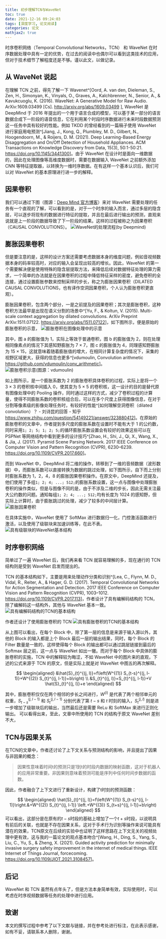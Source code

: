 ```yaml
---
title: 初步理解TCN与WaveNet
toc: true
date: 2021-12-16 09:24:03
tags: [深度学习, 论文阅读]
categories: 论文
mathjax2: true
---
```


时序卷积网络（Temporal Convolutional Networks，TCN） 和 WaveNet 在时序数据处理中具有一定的优势，在过去的阅读中也偶尔可以看到这类技术的应用，但对于技术细节了解程度还是不够。谨以此文，以做记录。

<!-- more -->

## 从 WaveNet 说起

在理解 TCN 之前，得先了解一下 Wavenet^[Oord, A. van den, Dieleman, S., Zen, H., Simonyan, K., Vinyals, O., Graves, A., Kalchbrenner, N., Senior, A., & Kavukcuoglu, K. (2016). WaveNet: A Generative Model for Raw Audio. ArXiv:1609.03499 [Cs]. <http://arxiv.org/abs/1609.03499>
], WaveNet 是 DeepMind 于 2016 年提出的一个用于语言合成的模型，可以基于某一部分的语言数据合成下一阶段的语音信息，它在利用某个时段时序数据进行未来时段数据预测这一任务中具有较好的性能。例如 TKDD 的曾经看到的一篇稿子使用 WaveNet 进行家庭用电预测^[Jiang, J., Kong, Q., Plumbley, M. D., Gilbert, N., Hoogendoorn, M., & Roijers, D. M. (2021). Deep Learning-Based Energy Disaggregation and On/Off Detection of Household Appliances. ACM Transactions on Knowledge Discovery from Data, 15(3), 50:1-50:21. <https://doi.org/10.1145/3441300>]。由于 WaveNet 在设计时是面向一维数据的，因此在处理图像等高维度数据时，需要在数据输入 WaveNet 之前额外添加 CNN 等特征提取器，以转换为一维时序数据。在有这样一个基本认识后，我们可以对 WaveNet 的基本原理进行进一步的解释。

## 因果卷积

我们可以通过下图（图源：[Deep Mind 官方博客](https://deepmind.com/blog/article/wavenet-generative-model-raw-audio)）来对 WaveNet 需要处理的任务有一个直观的了解，可以看到的是，对于一个时序的输入而言，通过多层的隐含层，可以逐步将现有的数据进行特征的提取，并且在最后进行输出的预测，直观来说就是上一阶段的数据导致了下一阶段的结果。这样的过程被称之为因果卷积（CAUSAL CONVOLUTIONS）。
![WaveNet的处理流程(by Deepmind)](https://lh3.googleusercontent.com/Zy5xK_i2F8sNH5tFtRa0SjbLp_CU7QwzS2iB5nf2ijIf_OYm-Q5D0SgoW9SmfbDF97tNEF7CmxaL-o6oLC8sGIrJ5HxWNk79dL1r7Rc=w1440-rw-v1)

## 膨胀因果卷积

但是要注意的是，这样的设计方案还需要考虑数据本身的维度问题，例如音视频数据本身的码率较高时，对应的输入会呈现出较高的增长。因此，WaveNet 的第一个需要解决便是使用特殊的隐含层提取方法，来降低后续对数据特征处理的算力需求，一个简单的办法就是在因果卷积的过程中降低特征采样的密度，避免卷积的全连接，通过设置膨胀参数来控制采样的步长，称之为膨胀因果卷积（DILATED CAUSAL CONVOLUTIONS，也有译作空洞因果卷积，个人认为膨胀卷积更直观）。

膨胀因果卷积，包含两个部分，一是之前提及的因果卷积；其次是膨胀卷积，这种卷积方法最早是出现在语义分割的场景中^[Yu, F., & Koltun, V. (2015). Multi-scale context aggregation by dilated convolutions. ArXiv Preprint ArXiv:1511.07122. <https://arxiv.org/abs/1511.07122>]，如下图所示，便是原始的膨胀卷积的示意，
![膨胀卷积在图像处理中的示意](https://raw.githubusercontent.com/Waynehfut/blog/img/img20211215171533.png)

其中，图 a 的膨胀值为 1，实际上等效于普通卷积，图 b 的膨胀值为 2，则在处理相同像素点的情况下其感知野膨胀为 7 $\times$ 7，图 c 的膨胀值为 4，同理感知野膨胀为 15 $\times$ 15，这就意味着随着膨胀值的增大，在相同计算复杂度的情况下，采集的视野区域更大，获得的信息也更多^[vdumoulin, Convolution arithmetic <https://github.com/vdumoulin/conv_arithmetic>]。
![膨胀卷积示意(图源：vdumoulin)](https://github.com/vdumoulin/conv_arithmetic/raw/master/gif/dilation.gif)

如上图所示，是一个膨胀系数为 2 的膨胀卷积具体卷积的过程，实际上是将一个 3 $\times$ 3 的卷积核中间插入 0，使其变为 5 $\times$ 5 的卷积核，这一设计的目的是替代原有图像处理中的 Pooling 操作，同时通过这样的方式，减少了卷积过程的计算量，使得不同膨胀系数的卷积核组合后，可以在多个尺度上获得图像信息，在对于分割等像素级的影像处理任务时，有较好的性能^[如何理解空洞卷积（dilated convolution）？ - 刘诗昆的回答 - 知乎
<https://www.zhihu.com/question/54149221/answer/323880412>]。在原始的膨胀卷积的文章中，作者提到多尺度的膨胀系数在设置时不能有大于 1 的公约数，同时采用`1; 2; 5; 1; 2; 5;`的循环膨胀系数设置会有较好的效果这些可以在 PSPNet 等网络结构中看到更多的设计技巧^[Zhao, H., Shi, J., Qi, X., Wang, X., & Jia, J. (2017). Pyramid Scene Parsing Network. 2017 IEEE Conference on Computer Vision and Pattern Recognition (CVPR), 6230–6239. <https://doi.org/10.1109/CVPR.2017.660>]。

而到 WaveNet 中，DeepMind 将二维的操作，转移到了一维的音频数据（波形数据）中，而膨胀系数可以直接转换为数据的跳过处理，如下图所示，自下而上分别时膨胀系数为 1，2，4，8 的膨胀因果卷积操作。在原文中，DeepMind 还提及，他们使用了多组`1; 2; 4; ...; 512;`的膨胀系数设置，这一点与图像中处理膨胀卷积的操作类似，但是与图像不同的是，由于不涉及二维的步长，因此无需关注最大公约数的问题。通知每组`1; 2; 4; ...; 512;`均有长度为 1024 的感知野，但实际上计算时，由于膨胀跳过的处理，减少了较多的中间层计算。
![膨胀因果卷积](https://raw.githubusercontent.com/Waynehfut/blog/img/img20211215170253.png)

在具体实施中，WaveNet 使用了 SoftMax 进行数据归一化，门控激活函数进行激活，以及使用了级联块来加速训练等，在此不表。
![具有级联块的WaveNet基本结构](https://raw.githubusercontent.com/Waynehfut/blog/img/img20211215214242.png)

## 时序卷积网络

简单过了一遍 WaveNet 后，我们再来看 TCN 就容易理解的多，现在通行的 TCN 结构则是受到 WaveNet 启发而提出的。

TCN 的基本结构如下，主要是用来处理动作分类和识别^[Lea, C., Flynn, M. D., Vidal, R., Reiter, A., & Hager, G. D. (2017). Temporal Convolutional Networks for Action Segmentation and Detection. 2017 IEEE Conference on Computer Vision and Pattern Recognition (CVPR), 1003–1012. <https://doi.org/10.1109/CVPR.2017.113>]，作者设计了具有编解码结构的 TCN，除了编解码这一结构外，其他与 WaveNet 基本一致。
![具有编解码结构的TCN的基本结构](https://raw.githubusercontent.com/Waynehfut/blog/img/img20211215214430.png)

作者还设计了使用膨胀卷积的 TCN
![具有膨胀卷积的TCN的基本结构](https://raw.githubusercontent.com/Waynehfut/blog/img/img20211215215530.png)

从上图可以看出，在每个 Block 中，除了第一层的信息是来源于输入源以外，其他的 Block 的输入都是上个 Block 最后一层的输出结果，同时，每个 Block 的 Filter 数量是一致的，这样使得每个 Block 的输出都可以通过跳层链接到最后的 Softmax 层之前，这一点与 WaveNet 如出一辙。而对于每个 Block 中具体的膨胀卷积的实施，TCN 中的解释较为晦涩，不如 WaveNet 中的图片来的直观，下述的公式来源于 TCN 的原文，但是实际上就是对 WaveNet 中图五的再次解释。

$$
\begin{aligned}
&\hat{S}_{t}^{(j, l)}=f\left(W^{(1)} S_{t-s}^{(j, l-1)}+W^{(2)} S_{t}^{(j, l-1)}+b\right) \\
&S_{t}^{(j, l)}=S_{t}^{(j, l-1)}+V \hat{S}_{t}^{(j, l)}+e
\end{aligned}
$$

其中，膨胀卷积仅仅在两个相邻的步长之间进行，$W^{(i)}$ 是代表了两个相邻单元的权重，$S_{t-s}^{(j, l-1)}$ 和 $S_{t}^{(j, l-1)}$ 分别代表了第 $t-s$ 和 $t$ 时刻的输入，$S_{t}^{(j, l)}$ 则是进一步增加了级联块后的输出，当然最后还是需要 ReLu 和 SoftMax 来进行正则化输出。
可以看得出来，至此，文章中所使用的 TCN 的结构于原文 WaveNet 差别不大，

## TCN与因果关系

在TCN的文章中，作者还讨论了上下文关系与预测结构的影响，并且提出了因果与非因果的概念：

> 因果性意味着时间t的预测只是1到t的时段内数据的映射函数，这对于机器人的应用非常重要。非因果则意味着预测可能是序列中任何时间步数据的函数。

因此，作者融合了上下文进行了重新设计，构建了t时刻的预测函数：

$$
\begin{aligned}
\hat{S}_{t}^{(j, l)}=f\left(W^{(1)} S_{t-s}^{(j, l-1)}\right.&+W^{(2)} S_{t}^{(j, l-1)} \left.+W^{(3)} S_{t+s}^{(j, l-1)}+b\right)
\end{aligned}
$$
可以看出，这部分是在原有的$t-s$时段的基础上增加了一个$t+s$时段，以说明具有前后的关联，也就是不存在因果关系，这对于手术行为识别等操作来说可能具有潜在的效果，TCN原文在后续的实验中也证明了这样思路在上下文无关的视频处理中更有效，这与我的一篇论文的观点基本吻合^[Wang, H., Ding, S., Yang, S., Liu, C., Yu, S., & Zheng, X. (2021). Guided activity prediction for minimally invasive surgery safety improvement in the internet of medical things. IEEE Internet of Things Journal, forcecoming. <https://doi.org/10.1109/JIOT.2021.3108457>]。

## 后记

WaveNet 和 TCN 虽然有点年头了，但是方法本身简单有效，实际使用时，可以考虑在时序视频数据等任务的处理中进行应用。

## 致谢

本文的撰写过程中参考了以下文献与链接，并在参考处进行标注，在此表示感谢，如有不妥，请联系本人删除，谢谢。
